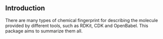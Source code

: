 ## Introduction

There are many types of chemical fingerprint for describing the molecule provided by different tools, such as RDKit, CDK and OpenBabel. This package aims to summarize them all.
